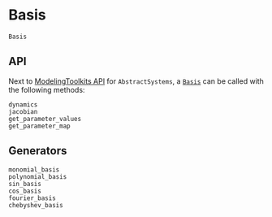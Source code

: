 # Basis

```@docs
Basis
```

## API 

Next to [ModelingToolkits API](https://docs.sciml.ai/ModelingToolkit/stable/basics/AbstractSystem/) for `AbstractSystems`, a [`Basis`](@ref) can be called with the following methods:

```@docs
dynamics
jacobian
get_parameter_values
get_parameter_map
```


## Generators

```@docs
monomial_basis
polynomial_basis
sin_basis
cos_basis
fourier_basis
chebyshev_basis
```